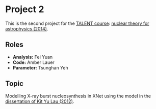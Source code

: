 Project 2
=========

This is the second project for the [TALENT course][1]:
[nuclear theory for astrophysics (2014)][2].

[1]: http://nucleartalent.org
[2]: https://groups.nscl.msu.edu/jina/talent/wiki/Course_7

Roles
-----

- **Analysis:**     Fei Yuan
- **Code:**         Amber Lauer
- **Parameter:**    Tsunghan Yeh

Topic
-----

Modelling X-ray burst nucleosynthesis in XNet using the model in the
[dissertation of Kit Yu Lau (2012)][3].

[3]: http://www.nscl.msu.edu/ourlab/publications/download/Lau2012_303.pdf
